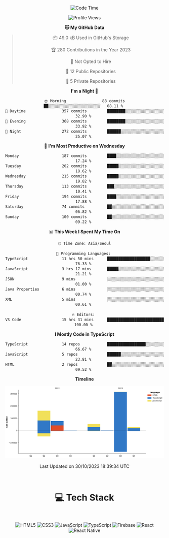 <div align="center">

  <!--START_SECTION:waka-->
![Code Time](http://img.shields.io/badge/Code%20Time-7%20hrs%2053%20mins-blue)

![Profile Views](http://img.shields.io/badge/Profile%20Views-169-blue)

**🐱 My GitHub Data** 

> 📦 49.0 kB Used in GitHub's Storage 
 > 
> 🏆 280 Contributions in the Year 2023
 > 
> 🚫 Not Opted to Hire
 > 
> 📜 12 Public Repositories 
 > 
> 🔑 5 Private Repositories 
 > 
**I'm a Night 🦉** 

```text
🌞 Morning                88 commits          ██░░░░░░░░░░░░░░░░░░░░░░░   08.11 % 
🌆 Daytime                357 commits         ████████░░░░░░░░░░░░░░░░░   32.90 % 
🌃 Evening                368 commits         ████████░░░░░░░░░░░░░░░░░   33.92 % 
🌙 Night                  272 commits         ██████░░░░░░░░░░░░░░░░░░░   25.07 % 
```
📅 **I'm Most Productive on Wednesday** 

```text
Monday                   187 commits         ████░░░░░░░░░░░░░░░░░░░░░   17.24 % 
Tuesday                  202 commits         █████░░░░░░░░░░░░░░░░░░░░   18.62 % 
Wednesday                215 commits         █████░░░░░░░░░░░░░░░░░░░░   19.82 % 
Thursday                 113 commits         ███░░░░░░░░░░░░░░░░░░░░░░   10.41 % 
Friday                   194 commits         ████░░░░░░░░░░░░░░░░░░░░░   17.88 % 
Saturday                 74 commits          ██░░░░░░░░░░░░░░░░░░░░░░░   06.82 % 
Sunday                   100 commits         ██░░░░░░░░░░░░░░░░░░░░░░░   09.22 % 
```


📊 **This Week I Spent My Time On** 

```text
🕑︎ Time Zone: Asia/Seoul

💬 Programming Languages: 
TypeScript               11 hrs 50 mins      ███████████████████░░░░░░   76.33 % 
JavaScript               3 hrs 17 mins       █████░░░░░░░░░░░░░░░░░░░░   21.21 % 
JSON                     9 mins              ░░░░░░░░░░░░░░░░░░░░░░░░░   01.00 % 
Java Properties          6 mins              ░░░░░░░░░░░░░░░░░░░░░░░░░   00.74 % 
XML                      5 mins              ░░░░░░░░░░░░░░░░░░░░░░░░░   00.61 % 

🔥 Editors: 
VS Code                  15 hrs 31 mins      █████████████████████████   100.00 % 
```

**I Mostly Code in TypeScript** 

```text
TypeScript               14 repos            █████████████████░░░░░░░░   66.67 % 
JavaScript               5 repos             ██████░░░░░░░░░░░░░░░░░░░   23.81 % 
HTML                     2 repos             ██░░░░░░░░░░░░░░░░░░░░░░░   09.52 % 
```



**Timeline**

![Lines of Code chart](https://raw.githubusercontent.com/SONGDAM/SONGDAM/master/assets/bar_graph.png)


 Last Updated on 30/10/2023 18:39:34 UTC
<!--END_SECTION:waka-->

  
 <br>
  
# 💻 Tech Stack
  
</div>

</br>

<div align="center">

   ![HTML5](https://img.shields.io/badge/html5-%23E34F26.svg?style=for-the-badge&logo=html5&logoColor=white) ![CSS3](https://img.shields.io/badge/css3-%231572B6.svg?style=for-the-badge&logo=css3&logoColor=white) ![JavaScript](https://img.shields.io/badge/javascript-%23323330.svg?style=for-the-badge&logo=javascript&logoColor=%23F7DF1E) 
 ![TypeScript](https://img.shields.io/badge/typescript-%23007ACC.svg?style=for-the-badge&logo=typescript&logoColor=white)
  ![Firebase](https://img.shields.io/badge/firebase-%23039BE5.svg?style=for-the-badge&logo=firebase) 
 ![React](https://img.shields.io/badge/react-%2320232a.svg?style=for-the-badge&logo=react&logoColor=%2361DAFB) ![React Native](https://img.shields.io/badge/react_native-%2320232a.svg?style=for-the-badge&logo=react&logoColor=%2361DAFB) 

 
</div>
